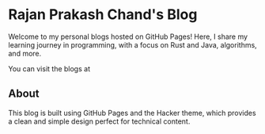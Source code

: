 # Rajan Prakash Chand's Blog

Welcome to my personal blogs hosted on GitHub Pages! Here, I share my learning journey in programming, with a focus on Rust and Java, algorithms, and more.

You can visit the blogs at 
## About

This blog is built using GitHub Pages and the Hacker theme, which provides a clean and simple design perfect for technical content.

